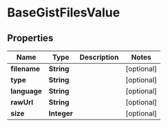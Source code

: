 

# BaseGistFilesValue


## Properties

| Name | Type | Description | Notes |
|------------ | ------------- | ------------- | -------------|
|**filename** | **String** |  |  [optional] |
|**type** | **String** |  |  [optional] |
|**language** | **String** |  |  [optional] |
|**rawUrl** | **String** |  |  [optional] |
|**size** | **Integer** |  |  [optional] |



